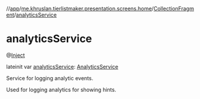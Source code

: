 //[app](../../../index.md)/[me.khruslan.tierlistmaker.presentation.screens.home](../index.md)/[CollectionFragment](index.md)/[analyticsService](analytics-service.md)

# analyticsService

@[Inject](https://javax-inject.github.io/javax-inject/api/javax/inject/Inject.html) 

lateinit var [analyticsService](analytics-service.md): [AnalyticsService](../../me.khruslan.tierlistmaker.util.analytics/-analytics-service/index.md)

Service for logging analytic events.

Used for logging analytics for showing hints.
